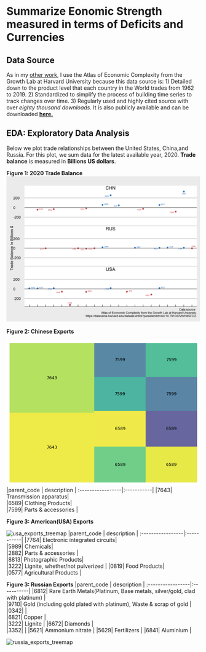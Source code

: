 # Summarize Eonomic Strength measured in terms of Deficits and Currencies

**Data Source**
---------------
As in my [other work](https://github.com/LNshuti/LNSHUTI.github.io), I use the Atlas of Economic Complexity from the Growth Lab at Harvard University because this data source is: 1) Detailed down to the product level that each country in the World trades from 1962 to 2019. 2) Standardized to simplify the process of building time series to track changes over time. 3) Regularly used and highly cited source with over *eighty thousand downloads*. It is also publicly available and can be downloaded [**here.**](https://dataverse.harvard.edu/dataset.xhtml?persistentId=doi:10.7910/DVN/H8SFD2)


**EDA: Exploratory Data Analysis**
--------------------------------

Below we plot trade relationships between the United States, China,and Russia. For this plot, we sum data for the latest available year, 2020.  **Trade balance** is measured in **Billions US dollars**.

**Figure 1: 2020 Trade Balance**
![](output/deficit_plot_us_chn_rus.png)

**Figure 2: Chinese Exports**

![china_exports_treemap](output/china_exports_treemap.png)
|parent_code | description |
:-----------------|:-----------|
|7643|  Transmission apparatus|      
|6589|  Clothing Products|      
|7599|  Parts & accessories |   

**Figure 3: American(USA) Exports**

![usa_exports_treemap](https://user-images.githubusercontent.com/13305262/218374021-cf655cbb-925f-4cc3-bd70-eaf60e74c7eb.png)
|parent_code | description |
:-----------------|:-----------|
|7764|  Electronic integrated circuits|      
|5989|  Chemicals|      
|2882|  Parts & accessories |     
|8813|  Photographic Products|      
|3222|  Lignite, whether/not pulverized |
|0819|  Food Products|      
|0577| Agricultural Products |


**Figure 3: Russian Exports**
|parent_code | description |
:-----------------|:-----------|
|6812| Rare Earth Metals(Platinum, Base metals, silver/gold, clad with platinum) |      
|9710| Gold (including gold plated with platinum), Waste & scrap of gold |      
|0342|  |     
|6821| Copper |      
|3222| Lignite |
|6672| Diamonds |      
|3352| |
|5621| Ammonium nitrate |
|5629| Fertilizers |
|6841| Aluminium |

![russia_exports_treemap](https://user-images.githubusercontent.com/13305262/218374624-2651e56d-3f25-4038-9791-ddfaa0fc89a6.png)
